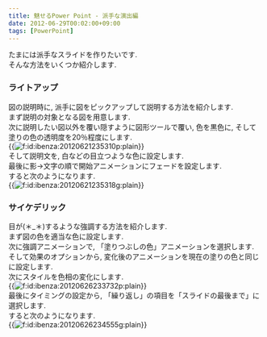 ```yaml
---
title: 魅せるPower Point - 派手な演出編
date: 2012-06-29T00:02:00+09:00
tags: [PowerPoint]
---
```


たまには派手なスライドを作りたいです\.  
そんな方法をいくつか紹介します\.

### ライトアップ

図の説明時に, 派手に図をピックアップして説明する方法を紹介します\.  
まず説明の対象となる図を用意します\.  
次に説明したい図以外を覆い隠すように図形ツールで覆い, 色を黒色に, そして塗りの色の透明度を20％程度にします\.  
{{<img src="/2012/06/29/000200/20120621235310.png" alt="f:id:ibenza:20120621235310p:plain">}}  
そして説明文を, 白などの目立つような色に設定します\.  
最後に影→文字の順で開始アニメーションにフェードを設定します\.  
すると次のようになります\.  
{{<img src="/2012/06/29/000200/20120621235318.gif" alt="f:id:ibenza:20120621235318g:plain">}}

### サイケデリック

目が\(＊\_＊\)するような強調する方法を紹介します\.  
まず図の色を適当な色に設定します\.  
次に強調アニメーションで, 「塗りつぶしの色」アニメーションを選択します\.  
そして効果のオプションから, 変化後のアニメーションを現在の塗りの色と同じに設定します\.  
次にスタイルを色相の変化にします\.  
{{<img src="/2012/06/29/000200/20120626233732.png" alt="f:id:ibenza:20120626233732p:plain">}}  
最後にタイミングの設定から, 「繰り返し」の項目を「スライドの最後まで」に選択します\.  
すると次のようになります\.  
{{<img src="/2012/06/29/000200/20120626234555.gif" alt="f:id:ibenza:20120626234555g:plain">}}


